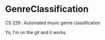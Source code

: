 GenreClassification
===================

CS 229 : Automated music genre classification

Yo, I'm on the git and it works.
